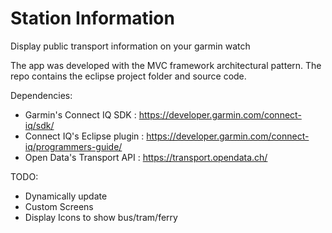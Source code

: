 # Station Information
Display public transport information on your garmin watch




The app was developed with the MVC framework architectural pattern.
The repo contains the eclipse project folder and source code. 


Dependencies: 
* Garmin's Connect IQ SDK : https://developer.garmin.com/connect-iq/sdk/
* Connect IQ's Eclipse plugin : https://developer.garmin.com/connect-iq/programmers-guide/
* Open Data's Transport API : https://transport.opendata.ch/


TODO:
* Dynamically update
* Custom Screens
* Display Icons to show bus/tram/ferry
